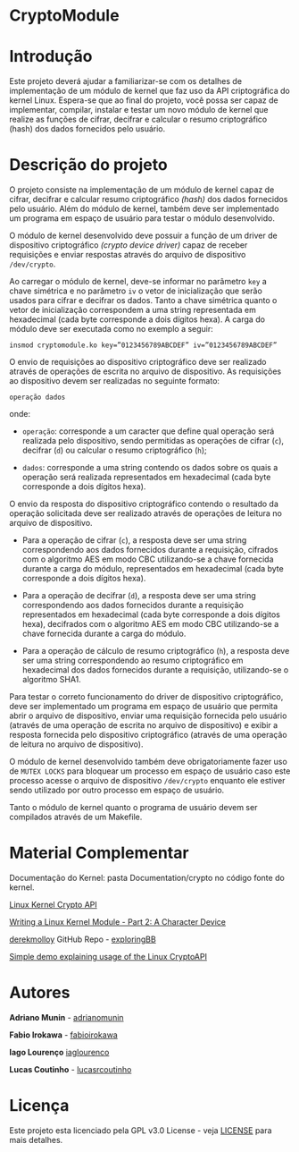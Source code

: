 # CryptoModule

# Introdução
Este projeto deverá ajudar a familiarizar-se com os detalhes de implementação de um módulo de kernel que faz uso da API criptográfica do kernel Linux. Espera-se que ao final do projeto, você possa ser capaz de implementar, compilar, instalar e testar um novo módulo de kernel que realize as funções de cifrar, decifrar e calcular o resumo criptográfico (hash) dos dados fornecidos pelo usuário.

# Descrição do projeto

O projeto consiste na implementação de um módulo de kernel capaz de cifrar, decifrar e calcular resumo criptográfico *(hash)* dos dados fornecidos pelo usuário. Além do módulo de kernel, também deve ser implementado um programa em espaço de usuário para testar o módulo desenvolvido.

O módulo de kernel desenvolvido deve possuir a função de um driver de dispositivo criptográfico *(crypto device driver)* capaz de receber requisições e enviar respostas através do arquivo de dispositivo `/dev/crypto`.

Ao carregar o módulo de kernel, deve-se informar no parâmetro `key` a chave simétrica e no parâmetro `iv` o vetor de inicialização que serão usados para cifrar e decifrar os dados. Tanto a chave simétrica quanto o vetor de inicialização correspondem a uma string representada em hexadecimal (cada byte corresponde a dois dígitos hexa). A carga do módulo deve ser executada como no exemplo a seguir:
```shell
insmod cryptomodule.ko key=”0123456789ABCDEF” iv=”0123456789ABCDEF”
```
O envio de requisições ao dispositivo criptográfico deve ser realizado através de operações de escrita no arquivo de dispositivo. As requisições ao dispositivo devem ser realizadas no seguinte formato:

`operação dados`

onde:

- `operação`: corresponde a um caracter que define qual operação será realizada pelo dispositivo, sendo permitidas as operações de cifrar (`c`), decifrar (`d`) ou calcular o resumo criptográfico (`h`);

- `dados`: corresponde a uma string contendo os dados sobre os quais a operação será realizada representados em hexadecimal (cada byte corresponde a dois dígitos hexa).

O envio da resposta do dispositivo criptográfico contendo o resultado da operação solicitada deve ser realizado através de operações de leitura no arquivo de dispositivo. 

- Para a operação de cifrar (`c`), a resposta deve ser uma string correspondendo aos dados fornecidos durante a requisição, cifrados com o algoritmo AES em modo CBC utilizando-se a chave fornecida durante a carga do módulo, representados em hexadecimal (cada byte corresponde a dois dígitos hexa).

- Para a operação de decifrar (`d`), a resposta deve ser uma string correspondendo aos dados fornecidos durante a requisição representados em hexadecimal (cada byte corresponde a dois dígitos hexa), decifrados com o algoritmo AES em modo CBC utilizando-se a chave fornecida durante a carga do módulo.

- Para a operação de cálculo de resumo criptográfico (`h`), a resposta deve ser uma string correspondendo ao resumo criptográfico em hexadecimal dos dados fornecidos durante a requisição, utilizando-se o algoritmo SHA1.

Para testar o correto funcionamento do driver de dispositivo criptográfico, deve ser implementado um programa em espaço de usuário que permita abrir o arquivo de dispositivo, enviar uma requisição fornecida pelo usuário (através de uma operação de escrita no arquivo de dispositivo) e exibir a resposta fornecida pelo dispositivo criptográfico (através de uma operação de leitura no arquivo de dispositivo).

O módulo de kernel desenvolvido também deve obrigatoriamente fazer uso de `MUTEX LOCKS` para bloquear um processo em espaço de usuário caso este processo acesse o arquivo de dispositivo `/dev/crypto` enquanto ele estiver sendo utilizado por outro processo em espaço de usuário.

Tanto o módulo de kernel quanto o programa de usuário devem ser compilados através de um Makefile.

# Material Complementar

Documentação do Kernel: pasta Documentation/crypto no código fonte do kernel.

[Linux Kernel Crypto API](https://www.kernel.org/doc/html/v4.12/crypto/index.html)

[Writing a Linux Kernel Module - Part 2: A Character Device](http://derekmolloy.ie/writing-a-linux-kernel-module-part-2-a-character-device)

[derekmolloy](https://github.com/derekmolloy) GitHub  Repo - [exploringBB](https://github.com/derekmolloy/exploringBB/tree/master/extras/kernel/)

[Simple demo explaining usage of the Linux CryptoAPI](http://www.logix.cz/michal/devel/cryptodev/cryptoapi-demo.c.xp)

# Autores

**Adriano Munin** - [adrianomunin](https://github.com/adrianomunin)

**Fabio Irokawa** - [fabioirokawa](https://github.com/fabioirokawa)

**Iago Lourenço**  [iaglourenco](https://github.com/iaglourenco)

**Lucas Coutinho** - [lucasrcoutinho](https://github.com/lucasrcoutinho)


# Licença

Este projeto esta licenciado pela GPL v3.0 License - veja [LICENSE](LICENSE) para mais detalhes.
